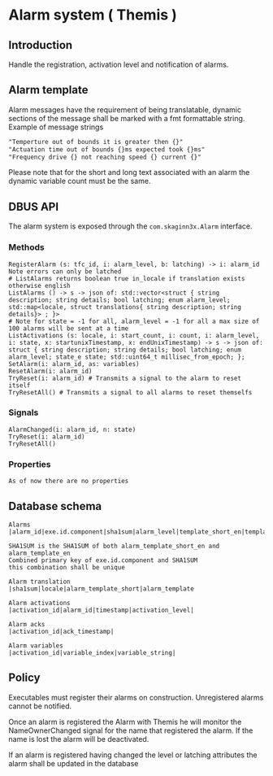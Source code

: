 # Alarm system ( Themis )

## Introduction
Handle the registration, activation level and notification of alarms.

## Alarm template
Alarm messages have the requirement of being translatable, dynamic sections
of the message shall be marked with a fmt formattable string.
Example of message strings 
```txt
"Temperture out of bounds it is greater then {}"
"Actuation time out of bounds {}ms expected took {}ms"
"Frequency drive {} not reaching speed {} current {}"
```
Please note that for the short and long text associated with an alarm the
dynamic variable count must be the same.

## DBUS API
The alarm system is exposed through the `com.skaginn3x.Alarm` interface.

### Methods
    RegisterAlarm (s: tfc_id, i: alarm_level, b: latching) -> i: alarm_id Note errors can only be latched
    # ListAlarms returns boolean true in_locale if translation exists otherwise english
    ListAlarms () -> s -> json of: std::vector<struct { string description; string details; bool latching; enum alarm_level; std::map<locale, struct translations{ string description; string details}> ; }>
    # Note for state = -1 for all, alarm_level = -1 for all a max size of 100 alarms will be sent at a time
    ListActivations (s: locale, i: start_count, i: count, i: alarm_level, i: state, x: startunixTimestamp, x: endUnixTimestamp) -> s -> json of: struct { string description; string details; bool latching; enum alarm_level; state_e state; std::uint64_t millisec_from_epoch; };
    SetAlarm(i: alarm_id, as: variables)
    ResetAlarm(i: alarm_id)
    TryReset(i: alarm_id) # Transmits a signal to the alarm to reset itself
    TryResetAll() # Transmits a signal to all alarms to reset themselfs
### Signals
    AlarmChanged(i: alarm_id, n: state)
    TryReset(i: alarm_id)
    TryResetAll()
### Properties
    As of now there are no properties
## Database schema
```
Alarms
|alarm_id|exe.id.component|sha1sum|alarm_level|template_short_en|template_en|alarm_latching|

SHA1SUM is the SHA1SUM of both alarm_template_short_en and alarm_template_en
Combined primary key of exe.id.component and SHA1SUM
this combination shall be unique

Alarm translation
|sha1sum|locale|alarm_template_short|alarm_template

Alarm activations
|activation_id|alarm_id|timestamp|activation_level|

Alarm acks
|activation_id|ack_timestamp|

Alarm variables
|activation_id|variable_index|variable_string|
```


## Policy
Executables must register their alarms on construction. Unregistered alarms cannot be notified.

Once an alarm is registered the Alarm with Themis he will monitor the NameOwnerChanged signal for the
name that registered the alarm. If the name is lost the alarm will be deactivated.

If an alarm is registered having changed the level or latching attributes the alarm shall be
updated in the database
